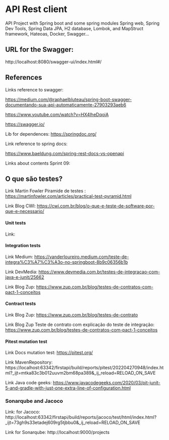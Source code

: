 <h1>API Rest client</h1>

API Project with Spring boot and some spring modules Spring web, Spring Dev Tools, Spring Data JPA, H2 database, Lombok, and 
MapStruct framework, Hateoas, Docker, Swagger...


<h2>URL for the Swagger:</h2>

http://localhost:8080/swagger-ui/index.html#/



<h2>References</h2>
Links reference to swagger: 

https://medium.com/@raphaelbluteau/spring-boot-swagger-documentando-sua-api-automaticamente-27903293aeb6

https://www.youtube.com/watch?v=HX4lheDqoiA

https://swagger.io/

Lib for dependences: https://springdoc.org/

Link reference to spring docs:

https://www.baeldung.com/spring-rest-docs-vs-openapi

Links about contents Sprint 09:

<h2>O que são testes?</h2>

Link Martin Fowler Piramide de testes : https://martinfowler.com/articles/practical-test-pyramid.html

Link Blog CWI: https://cwi.com.br/blog/o-que-e-teste-de-software-por-que-e-necessario/

<h4>Unit tests</h4>

Link: 

<h4>Integration tests</h4>

Link Medium: https://vanderloureiro.medium.com/teste-de-integra%C3%A7%C3%A3o-no-springboot-8b9c06356b1b

Link DevMedia: https://www.devmedia.com.br/testes-de-integracao-com-java-e-junit/25662

Link Blog Zup: https://www.zup.com.br/blog/testes-de-contratos-com-pact-1-conceitos

<h4>Contract tests</h4>

Link Blog Zup: https://www.zup.com.br/blog/testes-de-contrato

Link Blog Zup Teste de contrato com explicação do teste de integração: https://www.zup.com.br/blog/testes-de-contratos-com-pact-1-conceitos

<h4>Pitest mutation test</h4>

Link Docs mutation test: https://pitest.org/

Link MavenRepository: https://localhost:63342/firstapi/build/reports/pitest/202204270948/index.html?_ijt=mtka83c3b012uuvm2bm68pa389&_ij_reload=RELOAD_ON_SAVE

Link Java code geeks: https://www.javacodegeeks.com/2020/03/pit-junit-5-and-gradle-with-just-one-extra-line-of-configuration.html

<h3>Sonarqube and Jacoco</h3>

Link: for Jacoco: http://localhost:63342/firstapi/build/reports/jacoco/test/html/index.html?_ijt=73gh9s33etadej609rg5tjbbu0&_ij_reload=RELOAD_ON_SAVE

Link for Sonarqube: http://localhost:9000/projects

